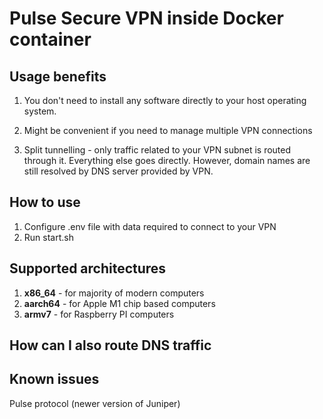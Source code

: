 Pulse Secure VPN inside Docker container
===

Usage benefits
---
1. You don't need to install any software directly to your host operating system.

2. Might be convenient if you need to manage multiple VPN connections

3. Split tunnelling - only traffic related to your VPN subnet is routed through it. Everything else goes directly. However, domain names are still resolved by DNS server provided by VPN.


How to use
---
1. Configure .env file with data required to connect to your VPN
2. Run start.sh


Supported architectures
---
1. **x86_64** - for majority of modern computers
2. **aarch64** - for Apple M1 chip based computers
3. **armv7** - for Raspberry PI computers


How can I also route DNS traffic 
---

Known issues
---
Pulse protocol (newer version of Juniper) 